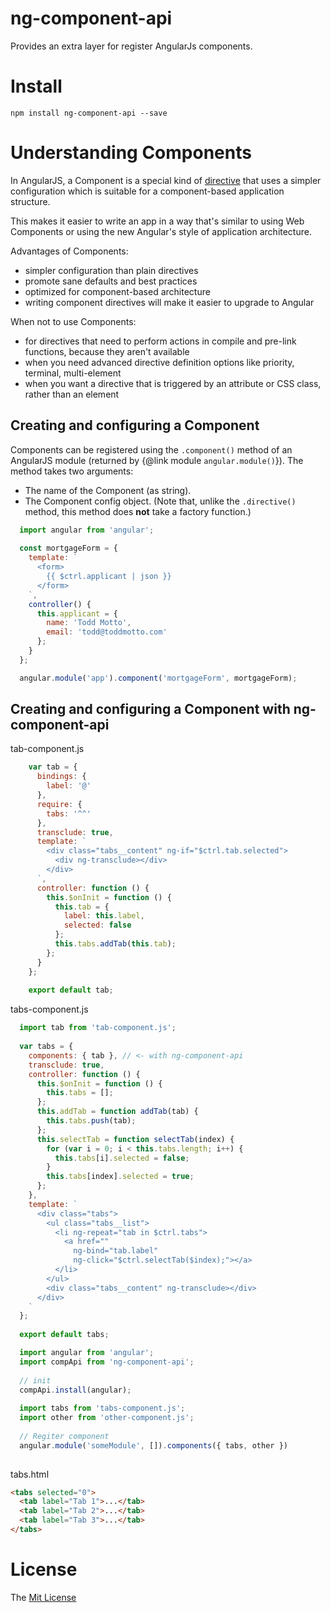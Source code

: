 # ng-component-api

Provides an extra layer for register AngularJs components.

# Install

`npm install ng-component-api --save`

# Understanding Components

In AngularJS, a Component is a special kind of [directive](https://docs.angularjs.org/guide/directive) that uses a simpler
configuration which is suitable for a component-based application structure.

This makes it easier to write an app in a way that's similar to using Web Components or using the new Angular's
style of application architecture.

Advantages of Components:
- simpler configuration than plain directives
- promote sane defaults and best practices
- optimized for component-based architecture
- writing component directives will make it easier to upgrade to Angular

When not to use Components:

- for directives that need to perform actions in compile and pre-link functions, because they aren't available
- when you need advanced directive definition options like priority, terminal, multi-element
- when you want a directive that is triggered by an attribute or CSS class, rather than an element

## Creating and configuring a Component

Components can be registered using the `.component()` method of an AngularJS module (returned by {@link module `angular.module()`}). The method takes two arguments:

  * The name of the Component (as string).
  * The Component config object. (Note that, unlike the `.directive()` method, this method does **not** take a factory function.)
  
  ```js
    import angular from 'angular';
    
    const mortgageForm = {
      template: `
        <form>
          {{ $ctrl.applicant | json }}
        </form>
      `,
      controller() {
        this.applicant = {
          name: 'Todd Motto',
          email: 'todd@toddmotto.com'
        };
      }
    };

    angular.module('app').component('mortgageForm', mortgageForm);
  ```

## Creating and configuring a Component with ng-component-api

tab-component.js
```js
    var tab = {
      bindings: {
        label: '@'
      },
      require: {
        tabs: '^^'
      },
      transclude: true,
      template: `
        <div class="tabs__content" ng-if="$ctrl.tab.selected">
          <div ng-transclude></div>
        </div>
      `,
      controller: function () {
        this.$onInit = function () {
          this.tab = {
            label: this.label,
            selected: false
          };
          this.tabs.addTab(this.tab);
        };
      }
    };
    
    export default tab;
```

tabs-component.js
```js
  import tab from 'tab-component.js';
  
  var tabs = {
    components: { tab }, // <- with ng-component-api
    transclude: true,
    controller: function () {
      this.$onInit = function () {
        this.tabs = [];
      };
      this.addTab = function addTab(tab) {
        this.tabs.push(tab);
      };
      this.selectTab = function selectTab(index) {
        for (var i = 0; i < this.tabs.length; i++) {
          this.tabs[i].selected = false;
        }
        this.tabs[index].selected = true;
      };
    },
    template: `
      <div class="tabs">
        <ul class="tabs__list">
          <li ng-repeat="tab in $ctrl.tabs">
            <a href=""
              ng-bind="tab.label"
              ng-click="$ctrl.selectTab($index);"></a>
          </li>
        </ul>
        <div class="tabs__content" ng-transclude></div>
      </div>
    `
  };
  
  export default tabs;

```

```js
  import angular from 'angular';
  import compApi from 'ng-component-api';
  
  // init
  compApi.install(angular);
  
  import tabs from 'tabs-component.js';
  import other from 'other-component.js';
  
  // Regiter component
  angular.module('someModule', []).components({ tabs, other })
  
```

tabs.html
```html
<tabs selected="0">
  <tab label="Tab 1">...</tab>
  <tab label="Tab 2">...</tab>
  <tab label="Tab 3">...</tab>
</tabs>
```

# License

The [Mit License](LICENSE)
